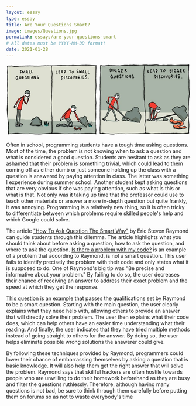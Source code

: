 ```yaml
---
layout: essay
type: essay
title: Are Your Questions Smart?
image: images/Questions.jpg
permalink: essays/are-your-questions-smart
# All dates must be YYYY-MM-DD format!
date: 2021-01-28
---
```


<img class="ui medium left floated image" src="../images/Questions.jpg">

Often in school, programming students have a tough time asking questions. Most of the time, the problem is not knowing when to ask a question and what is considered a good question. Students are hesitant to ask as they are ashamed that their problem is something trivial, which could lead to them coming off as either dumb or just someone holding up the class with a question is answered by paying attention in class. The latter was something I experience during summer school. Another student kept asking questions that are very obvious if she was paying attention, such as what is this or what is that. Not only was it taking up time that the professor could use to teach other materials or answer a more in-depth question but quite frankly, it was annoying. Programming is a relatively new thing, so it is often tricky to differentiate between which problems require skilled people's help and which Google could solve.

The article ["How To Ask Question The Smart Way"](http://www.catb.org/esr/faqs/smart-questions.html) by Eric Steven Raymond can guide students through this dilemma. The article highlights what you should think about before asking a question, how to ask the question, and where to ask the question. [Is there a problem with my code?](https://stackoverflow.com/questions/65934125/is-there-a-problem-with-my-code-python-3-72) is an example of a problem that according to Raymond, is not a smart question. This user fails to identify precisely the problem with their code and only states what it is supposed to do. One of Raymond's big tip was "Be precise and informative about your problem."  By failing to do so, the user decreases their chance of receiving an answer to address their exact problem and the speed at which they get the response.

[This question](https://stackoverflow.com/questions/14220321/how-do-i-return-the-response-from-an-asynchronous-call) is an example that passes the qualifications set by Raymond to be a smart question. Starting with the main question, the user clearly explains what they need help with, allowing others to provide an answer that will directly solve their problem. The user then explains what their code does, which can help others have an easier time understanding what their reading. And finally, the user indicates that they have tried multiple methods instead of going straight to others for the answer. By doing so, the user helps eliminate possible wrong solutions the answerer could give.  

By following these techniques provided by Raymond, programmers could lower their chance of embarrassing themselves by asking a question that is basic knowledge. It will also help them get the right answer that will solve the problem. Raymond says that skillful hackers are often hostile towards people who are unwilling to do their homework beforehand as they are busy and filter the questions ruthlessly. Therefore, although having many questions is not bad, be sure to think through them carefully before putting them on forums so as not to waste everybody's time
